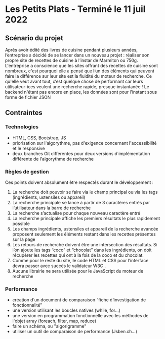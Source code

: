 # Les Petits Plats - Terminé le 11 juil 2022
## Scénario du projet 
Après avoir édité des livres de cuisine pendant plusieurs années, l’entreprise a décidé de se lancer dans un nouveau projet : réaliser son propre site de recettes de cuisine à l’instar de Marmiton ou 750g.
L'entreprise a conscience que les sites offrant des recettes de cuisine sont nombreux, c'est pourquoi elle a pensé que l’un des éléments qui peuvent faire la différence sur leur site est la fluidité du moteur de recherche.
Ce qu'elle veut avant tout, c’est quelque chose de performant car leurs utilisateur-ices veulent une recherche rapide, presque instantanée !
Le backend n'étant pas encore en place, les données sont pour l'instant sous forme de fichier JSON

## Contraintes
### Technologies

- HTML, CSS, Bootstrap, JS
- priorisation sur l'algorythme, pas d'exigence concernant l'accessibilité et le responsive
- deux branches Git différentes pour deux versions d'implémentation différente de l'algorythme de recherche
  
### Règles de gestion
Ces points doivent absolument être respectés durant le développement :

1. La recherche doit pouvoir se faire via le champ principal ou via les tags
(ingrédients, ustensiles ou appareil)
2. La recherche principale se lance à partir de 3 caractères entrés par l’utilisateur
dans la barre de recherche
3. La recherche s’actualise pour chaque nouveau caractère entré
4. La recherche principale affiche les premiers résultats le plus rapidement possible
5. Les champs ingrédients, ustensiles et appareil de la recherche avancée
proposent seulement les éléments restant dans les recettes présentes sur la
page
6. Les retours de recherche doivent être une intersection des résultats. Si l’on
ajoute les tags “coco” et “chocolat” dans les ingrédients, on doit récupérer les
recettes qui ont à la fois de la coco et du chocolat.
7. Comme pour le reste du site, le code HTML et CSS pour l’interface devra
passer avec succès le validateur W3C .
8. Aucune librairie ne sera utilisée pour le JavaScript du moteur de recherche

### Performance

- création d'un document de comparaison “fiche d’investigation de fonctionnalité”
- une version utilisant les boucles natives (while, for...)
- une version en programmation fonctionnelle avec les méthodes de l'objet array (foreach, filter, map, reduce)
- faire un schéma, ou "algorigramme"
- utiliser un outil de comparaison de performance (Jsben.ch...)
